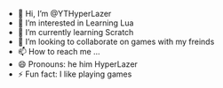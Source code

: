- 👋 Hi, I’m @YTHyperLazer
- 👀 I’m interested in Learning Lua
- 🌱 I’m currently learning Scratch
- 💞️ I’m looking to collaborate on games with my freinds
- 📫 How to reach me ...
- 😄 Pronouns: he him HyperLazer
- ⚡ Fun fact: I like playing games

<!---
YTHyperLazer/YTHyperLazer is a ✨ special ✨ repository because its `README.md` (this file) appears on your GitHub profile.
You can click the Preview link to take a look at your changes.
--->
